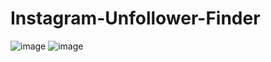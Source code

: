 # Instagram-Unfollower-Finder
![image](https://user-images.githubusercontent.com/72551453/214575053-95728de7-0a7c-4196-b51f-83c938dba2ea.png)
![image](https://user-images.githubusercontent.com/72551453/214575215-9818b2a2-1915-42f5-9121-4890812d2b25.png)
